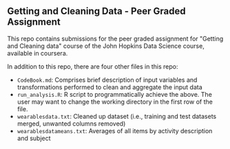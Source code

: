 Getting and Cleaning Data - Peer Graded Assignment
--------------------------------------------------

This repo contains submissions for the peer graded assignment for "Getting and Cleaning data" course of the John Hopkins Data Science course, available in coursera.

In addition to this repo, there are four other files in this repo:

* `CodeBook.md`: Comprises brief description of input variables and transformations performed to clean and aggregate the input data
* `run_analysis.R`: R script to programmatically achieve the above. The user may want to change the working directory in the first row of the file.
* `wearablesdata.txt`: Cleaned up dataset (i.e., training and test datasets merged, unwanted columns removed)
* `wearablesdatameans.txt`: Averages of all items by activity description and subject